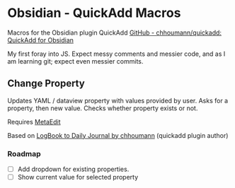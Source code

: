 # Obsidian - QuickAdd Macros


Macros for the Obsidian plugin QuickAdd
[GitHub - chhoumann/quickadd: QuickAdd for Obsidian](https://github.com/chhoumann/quickadd)

My first foray into JS. Expect messy comments and messier code, and as I am learning git; expect even messier commits.

## Change Property
Updates YAML / dataview property with values provided by user.
Asks for a property, then new value. Checks whether property exists or not.

Requires [MetaEdit](https://github.com/chhoumann/MetaEdit)

Based on [LogBook to Daily Journal by chhoumann](https://github.com/chhoumann/quickadd/blob/master/docs/Examples/Macro_LogBookToDailyJournal.md) (quickadd plugin author)

### Roadmap
- [ ] Add dropdown for existing properties.
- [ ] Show current value for selected property